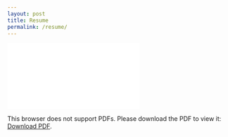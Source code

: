 ```yaml
---
layout: post
title: Resume
permalink: /resume/
---
```


<object data="resume/Wayne_Liu_Resume.pdf" type="application/pdf" width="700px" height="700px">
    <embed src="resume/Wayne_Liu_Resume.pdf">
        <p>This browser does not support PDFs. Please download the PDF to view it: <a href="resume/Wayne_Liu_Resume.pdf">Download PDF</a>.</p>
    </embed>
</object>
